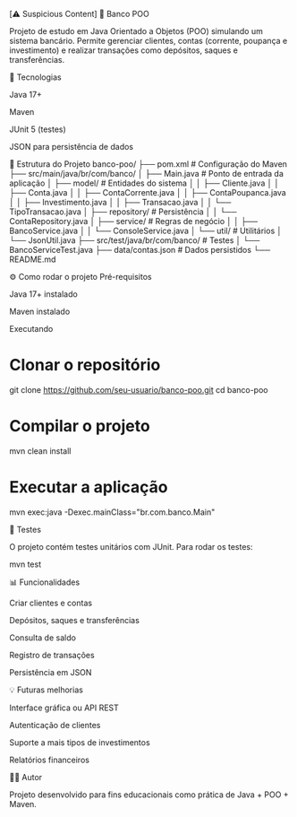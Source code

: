 [⚠️ Suspicious Content] 🏦 Banco POO

Projeto de estudo em Java Orientado a Objetos (POO) simulando um sistema bancário.
Permite gerenciar clientes, contas (corrente, poupança e investimento) e realizar transações como depósitos, saques e transferências.

🚀 Tecnologias

Java 17+

Maven

JUnit 5 (testes)

JSON para persistência de dados

📂 Estrutura do Projeto
banco-poo/
├── pom.xml                     # Configuração do Maven
├── src/main/java/br/com/banco/
│   ├── Main.java               # Ponto de entrada da aplicação
│   ├── model/                  # Entidades do sistema
│   │   ├── Cliente.java
│   │   ├── Conta.java
│   │   ├── ContaCorrente.java
│   │   ├── ContaPoupanca.java
│   │   ├── Investimento.java
│   │   ├── Transacao.java
│   │   └── TipoTransacao.java
│   ├── repository/             # Persistência
│   │   └── ContaRepository.java
│   ├── service/                # Regras de negócio
│   │   ├── BancoService.java
│   │   └── ConsoleService.java
│   └── util/                   # Utilitários
│       └── JsonUtil.java
├── src/test/java/br/com/banco/ # Testes
│   └── BancoServiceTest.java
├── data/contas.json            # Dados persistidos
└── README.md

⚙️ Como rodar o projeto
Pré-requisitos

Java 17+ instalado

Maven instalado

Executando
# Clonar o repositório
git clone https://github.com/seu-usuario/banco-poo.git
cd banco-poo

# Compilar o projeto
mvn clean install

# Executar a aplicação
mvn exec:java -Dexec.mainClass="br.com.banco.Main"

🧪 Testes

O projeto contém testes unitários com JUnit.
Para rodar os testes:

mvn test

📊 Funcionalidades

Criar clientes e contas

Depósitos, saques e transferências

Consulta de saldo

Registro de transações

Persistência em JSON

💡 Futuras melhorias

Interface gráfica ou API REST

Autenticação de clientes

Suporte a mais tipos de investimentos

Relatórios financeiros

👨‍💻 Autor

Projeto desenvolvido para fins educacionais como prática de Java + POO + Maven.

